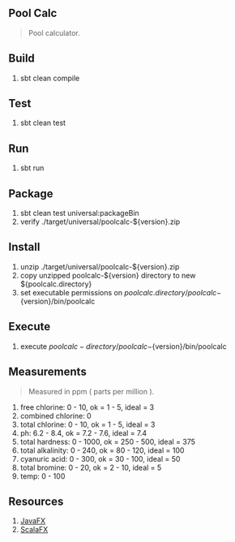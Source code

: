 Pool Calc
---------
>Pool calculator.

Build
-----
1. sbt clean compile

Test
----
1. sbt clean test

Run
---
1. sbt run

Package
-------
1. sbt clean test universal:packageBin
2. verify ./target/universal/poolcalc-${version}.zip

Install
-------
1. unzip ./target/universal/poolcalc-${version}.zip
2. copy unzipped poolcalc-${version} directory to new ${poolcalc.directory}
3. set executable permissions on ${poolcalc.directory}/poolcalc-${version}/bin/poolcalc

Execute
-------
1. execute ${poolcalc-directory}/poolcalc-${version}/bin/poolcalc

Measurements
------------
>Measured in ppm ( parts per million ).
1. free chlorine: 0 - 10, ok = 1 - 5, ideal = 3
2. combined chlorine: 0
3. total chlorine: 0 - 10, ok = 1 - 5, ideal = 3
4. ph: 6.2 - 8.4, ok = 7.2 - 7.6, ideal = 7.4
5. total hardness: 0 - 1000, ok = 250 - 500, ideal = 375
6. total alkalinity: 0 - 240, ok = 80 - 120, ideal = 100
7. cyanuric acid: 0 - 300, ok = 30 - 100, ideal = 50
8. total bromine: 0 - 20, ok = 2 - 10, ideal = 5
9. temp: 0 - 100

Resources
---------
1. [JavaFX](https://openjfx.io/index.html)
2. [ScalaFX](http://www.scalafx.org/)
